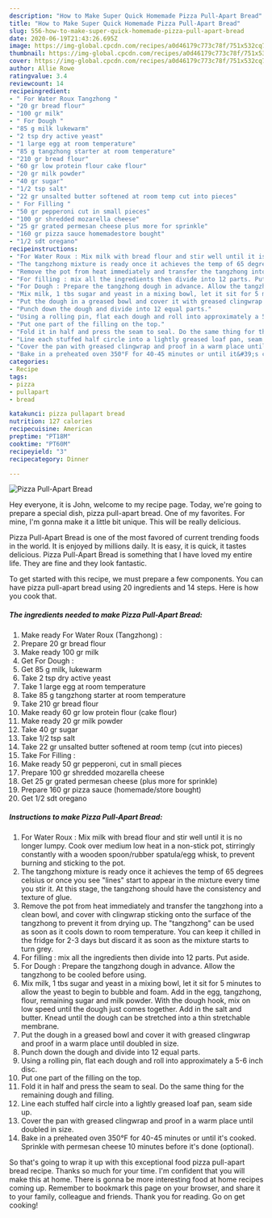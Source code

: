 ```yaml
---
description: "How to Make Super Quick Homemade Pizza Pull-Apart Bread"
title: "How to Make Super Quick Homemade Pizza Pull-Apart Bread"
slug: 556-how-to-make-super-quick-homemade-pizza-pull-apart-bread
date: 2020-06-19T21:43:26.695Z
image: https://img-global.cpcdn.com/recipes/a0d46179c773c78f/751x532cq70/pizza-pull-apart-bread-recipe-main-photo.jpg
thumbnail: https://img-global.cpcdn.com/recipes/a0d46179c773c78f/751x532cq70/pizza-pull-apart-bread-recipe-main-photo.jpg
cover: https://img-global.cpcdn.com/recipes/a0d46179c773c78f/751x532cq70/pizza-pull-apart-bread-recipe-main-photo.jpg
author: Allie Rowe
ratingvalue: 3.4
reviewcount: 14
recipeingredient:
- " For Water Roux Tangzhong "
- "20 gr bread flour"
- "100 gr milk"
- " For Dough "
- "85 g milk lukewarm"
- "2 tsp dry active yeast"
- "1 large egg at room temperature"
- "85 g tangzhong starter at room temperature"
- "210 gr bread flour"
- "60 gr low protein flour cake flour"
- "20 gr milk powder"
- "40 gr sugar"
- "1/2 tsp salt"
- "22 gr unsalted butter softened at room temp cut into pieces"
- " For Filling "
- "50 gr pepperoni cut in small pieces"
- "100 gr shredded mozarella cheese"
- "25 gr grated permesan cheese plus more for sprinkle"
- "160 gr pizza sauce homemadestore bought"
- "1/2 sdt oregano"
recipeinstructions:
- "For Water Roux : Mix milk with bread flour and stir well until it is no longer lumpy. Cook over medium low heat in a non-stick pot, stirringly constantly with a wooden spoon/rubber spatula/egg whisk, to prevent burning and sticking to the pot."
- "The tangzhong mixture is ready once it achieves the temp of 65 degrees celsius or once you see &#34;lines&#34; start to appear in the mixture every time you stir it. At this stage, the tangzhong should have the consistency and texture of glue."
- "Remove the pot from heat immediately and transfer the tangzhong into a clean bowl, and cover with clingwrap sticking onto the surface of the tangzhong to prevent it from drying up. The &#34;tangzhong&#34; can be used as soon as it cools down to room temperature. You can keep it chilled in the fridge for 2-3 days but discard it as soon as the mixture starts to turn grey."
- "For filling : mix all the ingredients then divide into 12 parts. Put aside."
- "For Dough : Prepare the tangzhong dough in advance. Allow the tangzhong to be cooled before using."
- "Mix milk, 1 tbs sugar and yeast in a mixing bowl, let it sit for 5 minutes to allow the yeast to begin to bubble and foam. Add in the egg, tangzhong, flour, remaining sugar and milk powder. With the dough hook, mix on low speed until the dough just comes together. Add in the salt and butter. Knead until the dough can be stretched into a thin stretchable membrane."
- "Put the dough in a greased bowl and cover it with greased clingwrap and proof in a warm place until doubled in size."
- "Punch down the dough and divide into 12 equal parts."
- "Using a rolling pin, flat each dough and roll into approximately a 5-6 inch disc."
- "Put one part of the filling on the top."
- "Fold it in half and press the seam to seal. Do the same thing for the remaining dough and filling."
- "Line each stuffed half circle into a lightly greased loaf pan, seam side up."
- "Cover the pan with greased clingwrap and proof in a warm place until doubled in size."
- "Bake in a preheated oven 350°F for 40-45 minutes or until it&#39;s cooked. Sprinkle with permesan cheese 10 minutes before it&#39;s done (optional)."
categories:
- Recipe
tags:
- pizza
- pullapart
- bread

katakunci: pizza pullapart bread 
nutrition: 127 calories
recipecuisine: American
preptime: "PT18M"
cooktime: "PT60M"
recipeyield: "3"
recipecategory: Dinner

---
```



![Pizza Pull-Apart Bread](https://img-global.cpcdn.com/recipes/a0d46179c773c78f/751x532cq70/pizza-pull-apart-bread-recipe-main-photo.jpg)

Hey everyone, it is John, welcome to my recipe page. Today, we're going to prepare a special dish, pizza pull-apart bread. One of my favorites. For mine, I'm gonna make it a little bit unique. This will be really delicious.



Pizza Pull-Apart Bread is one of the most favored of current trending foods in the world. It is enjoyed by millions daily. It is easy, it is quick, it tastes delicious. Pizza Pull-Apart Bread is something that I have loved my entire life. They are fine and they look fantastic.


To get started with this recipe, we must prepare a few components. You can have pizza pull-apart bread using 20 ingredients and 14 steps. Here is how you cook that.

<!--inarticleads1-->

##### The ingredients needed to make Pizza Pull-Apart Bread:

1. Make ready  For Water Roux (Tangzhong) :
1. Prepare 20 gr bread flour
1. Make ready 100 gr milk
1. Get  For Dough :
1. Get 85 g milk, lukewarm
1. Take 2 tsp dry active yeast
1. Take 1 large egg at room temperature
1. Take 85 g tangzhong starter at room temperature
1. Take 210 gr bread flour
1. Make ready 60 gr low protein flour (cake flour)
1. Make ready 20 gr milk powder
1. Take 40 gr sugar
1. Take 1/2 tsp salt
1. Take 22 gr unsalted butter softened at room temp (cut into pieces)
1. Take  For Filling :
1. Make ready 50 gr pepperoni, cut in small pieces
1. Prepare 100 gr shredded mozarella cheese
1. Get 25 gr grated permesan cheese (plus more for sprinkle)
1. Prepare 160 gr pizza sauce (homemade/store bought)
1. Get 1/2 sdt oregano




<!--inarticleads2-->

##### Instructions to make Pizza Pull-Apart Bread:

1. For Water Roux : Mix milk with bread flour and stir well until it is no longer lumpy. Cook over medium low heat in a non-stick pot, stirringly constantly with a wooden spoon/rubber spatula/egg whisk, to prevent burning and sticking to the pot.
1. The tangzhong mixture is ready once it achieves the temp of 65 degrees celsius or once you see &#34;lines&#34; start to appear in the mixture every time you stir it. At this stage, the tangzhong should have the consistency and texture of glue.
1. Remove the pot from heat immediately and transfer the tangzhong into a clean bowl, and cover with clingwrap sticking onto the surface of the tangzhong to prevent it from drying up. The &#34;tangzhong&#34; can be used as soon as it cools down to room temperature. You can keep it chilled in the fridge for 2-3 days but discard it as soon as the mixture starts to turn grey.
1. For filling : mix all the ingredients then divide into 12 parts. Put aside.
1. For Dough : Prepare the tangzhong dough in advance. Allow the tangzhong to be cooled before using.
1. Mix milk, 1 tbs sugar and yeast in a mixing bowl, let it sit for 5 minutes to allow the yeast to begin to bubble and foam. Add in the egg, tangzhong, flour, remaining sugar and milk powder. With the dough hook, mix on low speed until the dough just comes together. Add in the salt and butter. Knead until the dough can be stretched into a thin stretchable membrane.
1. Put the dough in a greased bowl and cover it with greased clingwrap and proof in a warm place until doubled in size.
1. Punch down the dough and divide into 12 equal parts.
1. Using a rolling pin, flat each dough and roll into approximately a 5-6 inch disc.
1. Put one part of the filling on the top.
1. Fold it in half and press the seam to seal. Do the same thing for the remaining dough and filling.
1. Line each stuffed half circle into a lightly greased loaf pan, seam side up.
1. Cover the pan with greased clingwrap and proof in a warm place until doubled in size.
1. Bake in a preheated oven 350°F for 40-45 minutes or until it&#39;s cooked. Sprinkle with permesan cheese 10 minutes before it&#39;s done (optional).




So that's going to wrap it up with this exceptional food pizza pull-apart bread recipe. Thanks so much for your time. I'm confident that you will make this at home. There is gonna be more interesting food at home recipes coming up. Remember to bookmark this page on your browser, and share it to your family, colleague and friends. Thank you for reading. Go on get cooking!
